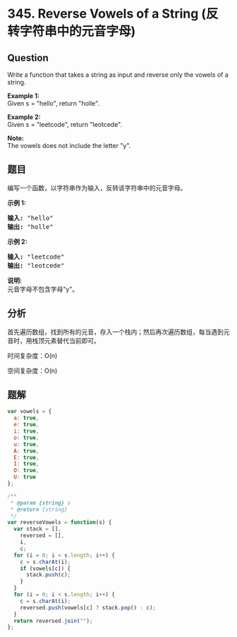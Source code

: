 # 345. Reverse Vowels of a String (反转字符串中的元音字母)

## Question

Write a function that takes a string as input and reverse only the vowels of a string.

**Example 1:**  
Given s = "hello", return "holle".

**Example 2:**  
Given s = "leetcode", return "leotcede".

**Note:**  
The vowels does not include the letter "y".

## 题目

编写一个函数，以字符串作为输入，反转该字符串中的元音字母。

**示例 1:**

<pre><strong>输入: </strong>"hello"
<strong>输出: </strong>"holle"
</pre>

**示例 2:**

<pre><strong>输入: </strong>"leetcode"
<strong>输出: </strong>"leotcede"</pre>

**说明:**  
元音字母不包含字母"y"。

## 分析

首先遍历数组，找到所有的元音，存入一个栈内；然后再次遍历数组，每当遇到元音时，用栈顶元素替代当前即可。

时间复杂度：O(n)

空间复杂度：O(n)

## 题解

```javascript
var vowels = {
  a: true,
  e: true,
  i: true,
  o: true,
  u: true,
  A: true,
  E: true,
  I: true,
  O: true,
  U: true
};

/**
 * @param {string} s
 * @return {string}
 */
var reverseVowels = function(s) {
  var stack = [],
    reversed = [],
    i,
    c;
  for (i = 0; i < s.length; i++) {
    c = s.charAt(i);
    if (vowels[c]) {
      stack.push(c);
    }
  }
  for (i = 0; i < s.length; i++) {
    c = s.charAt(i);
    reversed.push(vowels[c] ? stack.pop() : c);
  }
  return reversed.join("");
};
```
